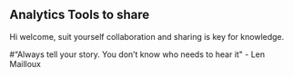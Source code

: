 ## Analytics Tools to share

Hi welcome, suit yourself collaboration and sharing is key for knowledge.

#“Always tell your story. You don’t know who needs to hear it" - Len Mailloux
